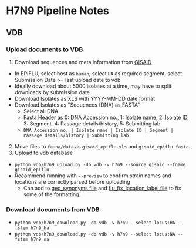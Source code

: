# H7N9 Pipeline Notes

## VDB

### Upload documents to VDB

1. Download sequences and meta information from [GISAID](http://platform.gisaid.org/)
  * In EPIFLU, select host as `human`, select `HA` as required segment, select Submission Date >= last upload date to vdb
  * Ideally download about 5000 isolates at a time, may have to split downloads by submission date
  * Download Isolates as XLS with YYYY-MM-DD date format
  * Download Isolates as "Sequences (DNA) as FASTA"
    * Select all DNA
    * Fasta Header as 0: DNA Accession no., 1: Isolate name, 2: Isolate ID, 3: Segment, 4: Passage details/history, 5: Submitting lab
    * `DNA Accession no. | Isolate name | Isolate ID | Segment | Passage details/history | Submitting lab`
2. Move files to `fauna/data` as `gisaid_epiflu.xls` and `gisaid_epiflu.fasta`.
3. Upload to vdb database
  * `python vdb/h7n9_upload.py -db vdb -v h7n9 --source gisaid --fname gisaid_epiflu`
  * Recommend running with `--preview` to confirm strain names and locations are correctly parsed before uploading
  	* Can add to [geo_synonyms file](source-data/geo_synonyms.tsv) and [flu_fix_location_label file](source-data/flu_fix_location_label.tsv) to fix some of the formatting.

### Download documents from VDB

* `python vdb/h7n9_download.py -db vdb -v h7n9 --select locus:HA --fstem h7n9_ha`
* `python vdb/h7n9_download.py -db vdb -v h7n9 --select locus:NA --fstem h7n9_na`
